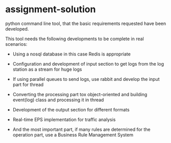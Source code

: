 # assignment-solution
python command line tool, that the basic requirements requested have been developed.

This tool needs the following developments to be complete in real scenarios:

- Using a nosql database in this case Redis is appropriate
  
- Configuration and development of input section to get logs from the log station as a stream for huge logs
  
- If using parallel queues to send logs, use rabbit and develop the input part for thread
  
- Converting the processing part tox object-oriented and building event(log) class and processing it in thread
  
- Development of the output section for different formats
  
- Real-time EPS implementation for traffic analysis
  
- And the most important part, if many rules are determined for the operation part, use a Business Rule Management System
